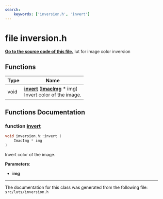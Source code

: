 ```yaml
---
search:
    keywords: ['inversion.h', 'invert']
---
```


# file inversion.h

**[Go to the source code of this file.](inversion_8h_source.md)**
lut for image color inversion 
## Functions

|Type|Name|
|-----|-----|
|void|[**invert**](inversion_8h.md#1a40198d5bb42ce6b23d1421ad67ab1d26) (**[ImacImg](struct_imac_img.md)** \* img) <br>Invert color of the image. |


## Functions Documentation

### function <a id="1a40198d5bb42ce6b23d1421ad67ab1d26" href="#1a40198d5bb42ce6b23d1421ad67ab1d26">invert</a>

```cpp
void inversion.h::invert (
    ImacImg * img
)
```

Invert color of the image. 



**Parameters:**


* **img** 





----------------------------------------
The documentation for this class was generated from the following file: `src/luts/inversion.h`
